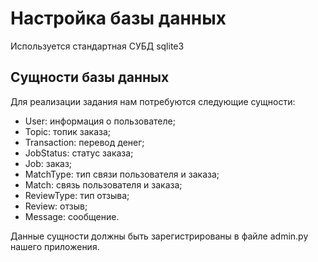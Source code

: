 # Настройка базы данных

Используется стандартная СУБД sqlite3

## Сущности базы данных 
Для реализации задания нам потребуются следующие сущности:

- User: информация о пользователе;
- Topic: топик заказа;
- Transaction: перевод денег;
- JobStatus: статус заказа;
- Job: заказ;
- MatchType: тип связи пользователя и заказа;
- Match: связь пользователя и заказа;
- ReviewType: тип отзыва;
- Review: отзыв;
- Message: сообщение.

Данные сущности должны быть зарегистрированы в файле 
admin.py нашего приложения. 
```

```
